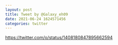 ```yaml
--- 
layout: post 
title: Tweet by @Galaxy_eh09 
date: 2021-06-24 1624571456 
categories: twitter 
--- 
```

https://twitter.com/o/status/1408180847895662594